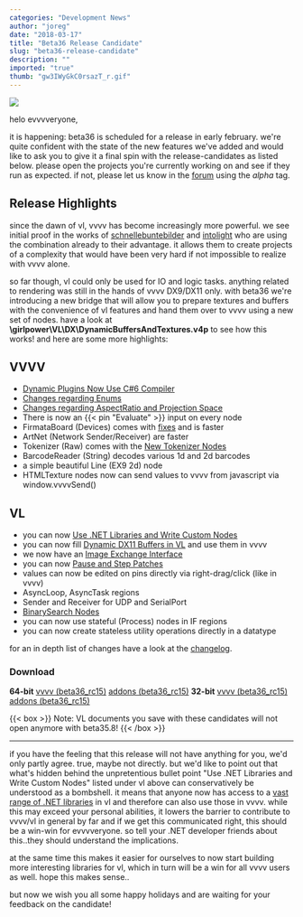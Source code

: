```yaml
---
categories: "Development News"
author: "joreg"
date: "2018-03-17"
title: "Beta36 Release Candidate"
slug: "beta36-release-candidate"
description: ""
imported: "true"
thumb: "gw3IWyGkC0rsazT_r.gif"
---
```



![](gw3IWyGkC0rsazT_r.gif)

helo evvvveryone,

it is happening: beta36 is scheduled for a release in early february. we're quite confident with the state of the new features we've added and would like to ask you to give it a final spin with the release-candidates as listed below. please open the projects you're currently working on and see if they run as expected. if not, please let us know in the [forum](https://discourse.vvvv.org/) using the *alpha* tag. 

## Release Highlights
since the dawn of vl, vvvv has become increasingly more powerful. we see initial proof in the works of [schnellebuntebilder](/blog/zuse) and [intolight](http://www.intolight.de/projekte/skyguide-im-verkehrshaus-luzern) who are using the combination already to their advantage. it allows them to create projects of a complexity that would have been very hard if not impossible to realize with vvvv alone.

so far though, vl could only be used for IO and logic tasks. anything related to rendering was still in the hands of vvvv DX9/DX11 only. with beta36 we're introducing a new bridge that will allow you to prepare textures and buffers with the convenience of vl features and hand them over to vvvv using a new set of nodes. have a look at **\girlpower\VL\DX\DynamicBuffersAndTextures.v4p** to see how this works! and here are some more highlights:

<!--{SPLIT()}-->
## VVVV
- [Dynamic Plugins Now Use C#6 Compiler](/blog/2017/c6-compiler-for-dynamic-plugins)
- [Changes regarding Enums](/blog/2018/small-changes-regarding-enums-in-vvvv)
- [Changes regarding AspectRatio and Projection Space](/blog/2018/aspect-ratio-and-projection-space)
- There is now an {{< pin "Evaluate" >}} input on every node
- FirmataBoard (Devices) comes with [fixes](/blog/2017/firmata-updates-and-fixes) and is faster
- ArtNet (Network Sender/Receiver) are faster
- Tokenizer (Raw) comes with the [New Tokenizer Nodes](/blog/2017/new-tokenizer-nodes)
- BarcodeReader (String) decodes various 1d and 2d barcodes
- a simple beautiful Line (EX9 2d) node
- HTMLTexture nodes now can send values to vvvv from javascript via window.vvvvSend()
<!--~~~-->
## VL
- you can now [Use .NET Libraries and Write Custom Nodes](/blog/2017/vl-using-.net-libraries-and-writing-custom-nodes)
- you can now fill [Dynamic DX11 Buffers in VL](/blog/2018/dynamic-dx11-buffers-in-vl) and use them in vvvv
- we now have an [Image Exchange Interface](/blog/2018/vl-image-exchange-interface)
- you can now [Pause and Step Patches](/blog/2017/vl-one-frame-at-a-time) 
- values can now be edited on pins directly via right-drag/click (like in vvvv)
- AsyncLoop, AsyncTask regions
- Sender and Receiver for UDP and SerialPort
- [BinarySearch Nodes](/blog/2018/binary-search-for-your-keyframes)
- you can now use stateful (Process) nodes in IF regions
- you can now create stateless utility operations directly in a datatype
<!--{SPLIT}-->

for an in depth list of changes have a look at the [changelog](https://betadocs.vvvv.org/changelog/index.html).

### Download
<!--{SPLIT()}-->
**64-bit**
[vvvv (beta36_rc15)](http://teamcity.vvvv.org/guestAuth/app/rest/builds/id:24932/artifacts/content/vvvv_50alpha35.18_x64.zip)
[addons (beta36_rc15)](http://teamcity.vvvv.org/guestAuth/app/rest/builds/id:24932/artifacts/content/addons_50alpha35.18_x64.zip)
**32-bit**
[vvvv (beta36_rc15)](http://teamcity.vvvv.org/guestAuth/app/rest/builds/id:24933/artifacts/content/vvvv_50alpha35.18_x86.zip)
[addons (beta36_rc15)](http://teamcity.vvvv.org/guestAuth/app/rest/builds/id:24933/artifacts/content/addons_50alpha35.18_x86.zip)
<!--~~~-->
{{< box >}}
Note:
VL documents you save with these candidates will not open anymore with beta35.8!
{{< /box >}}
<!--{SPLIT}-->
---

if you have the feeling that this release will not have anything for you, we'd only partly agree. true, maybe not directly. but we'd like to point out that what's hidden behind the unpretentious bullet point "Use .NET Libraries and Write Custom Nodes" listed under vl above can conservatively be understood as a bombshell. it means that anyone now has access to a [vast range of .NET libraries](https://www.nuget.org/) in vl and therefore can also use those in vvvv. while this may exceed your personal abilities, it lowers the barrier to contribute to vvvv/vl in general by far and if we get this communicated right, this should be a win-win for evvvveryone. so tell your .NET developer friends about this..they should understand the implications.

at the same time this makes it easier for ourselves to now start building more interesting libraries for vl, which in turn will be a win for all vvvv users as well. hope this makes sense..

but now we wish you all some happy holidays and are waiting for your feedback on the candidate!